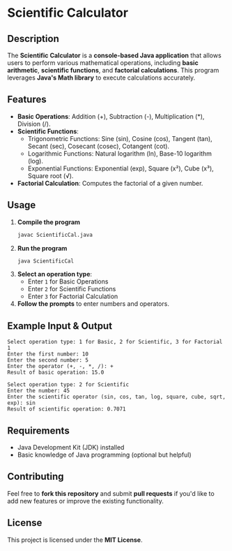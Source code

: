 # Scientific Calculator

## Description

The **Scientific Calculator** is a **console-based Java application** that allows users to perform various mathematical operations, including **basic arithmetic**, **scientific functions**, and **factorial calculations**. This program leverages **Java's Math library** to execute calculations accurately.

## Features

- **Basic Operations**: Addition (+), Subtraction (-), Multiplication (\*), Division (/).
- **Scientific Functions**:
  - Trigonometric Functions: Sine (sin), Cosine (cos), Tangent (tan), Secant (sec), Cosecant (cosec), Cotangent (cot).
  - Logarithmic Functions: Natural logarithm (ln), Base-10 logarithm (log).
  - Exponential Functions: Exponential (exp), Square (x²), Cube (x³), Square root (√).
- **Factorial Calculation**: Computes the factorial of a given number.

## Usage

1. **Compile the program**
   ```sh
   javac ScientificCal.java
   ```
2. **Run the program**
   ```sh
   java ScientificCal
   ```
3. **Select an operation type**:
   - Enter `1` for Basic Operations
   - Enter `2` for Scientific Functions
   - Enter `3` for Factorial Calculation
4. **Follow the prompts** to enter numbers and operators.

## Example Input & Output

```
Select operation type: 1 for Basic, 2 for Scientific, 3 for Factorial
1
Enter the first number: 10
Enter the second number: 5
Enter the operator (+, -, *, /): +
Result of basic operation: 15.0
```

```
Select operation type: 2 for Scientific
Enter the number: 45
Enter the scientific operator (sin, cos, tan, log, square, cube, sqrt, exp): sin
Result of scientific operation: 0.7071
```

## Requirements

- Java Development Kit (JDK) installed
- Basic knowledge of Java programming (optional but helpful)

## Contributing

Feel free to **fork this repository** and submit **pull requests** if you'd like to add new features or improve the existing functionality.

## License

This project is licensed under the **MIT License**.

